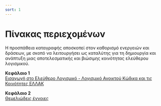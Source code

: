 ```yaml
---
sort: 1
---
```


# Πίνακας περιεχομένων

Η προσπάθεια καταγραφής αποσκοπεί στον καθορισμό ενεργειών και δράσεων, με σκοπό να λειτουργήσει ως καταλύτης για τη δημιουργία και ανάπτυξη μιας αποτελεσματικής και βιώσιμης κοινότητας ελεύθερου λογισμικού.

**Κεφάλαιο 1**  
[Εισαγωγή στο Ελεύθερο Λογισμικό - Λογισμικό Ανοικτού Κώδικα και τις Κοινότητες ΕΛΛΑΚ](2.ellak-koinotites-ellak.html)  

**Κεφάλαιο 2**  
[Θεμελιώδεις έννοιες](3.thmeliodis-ennoies.html)  
